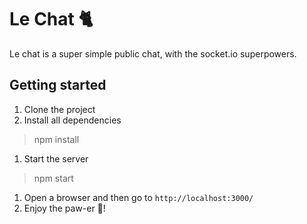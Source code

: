 # Le Chat 🐈

Le chat is a super simple public chat, with the socket.io superpowers.

## Getting started

1. Clone the project
1. Install all dependencies
> npm install
1. Start the server
> npm start
1. Open a browser and then go to `http://localhost:3000/`
1. Enjoy the paw-er 🐾!